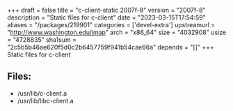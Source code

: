 +++
draft = false
title = "c-client-static 2007f-8"
version = "2007f-8"
description = "Static files for c-client"
date = "2023-03-15T17:54:59"
aliases = "/packages/219901"
categories = ['devel-extra']
upstreamurl = "http://www.washington.edu/imap"
arch = "x86_64"
size = "4032908"
usize = "4728835"
sha1sum = "2c5b5b46ae620f5d0c2b6457759f941b54cae66a"
depends = "[]"
+++
Static files for c-client

## Files: 
* /usr/lib/c-client.a
* /usr/lib/libc-client.a
